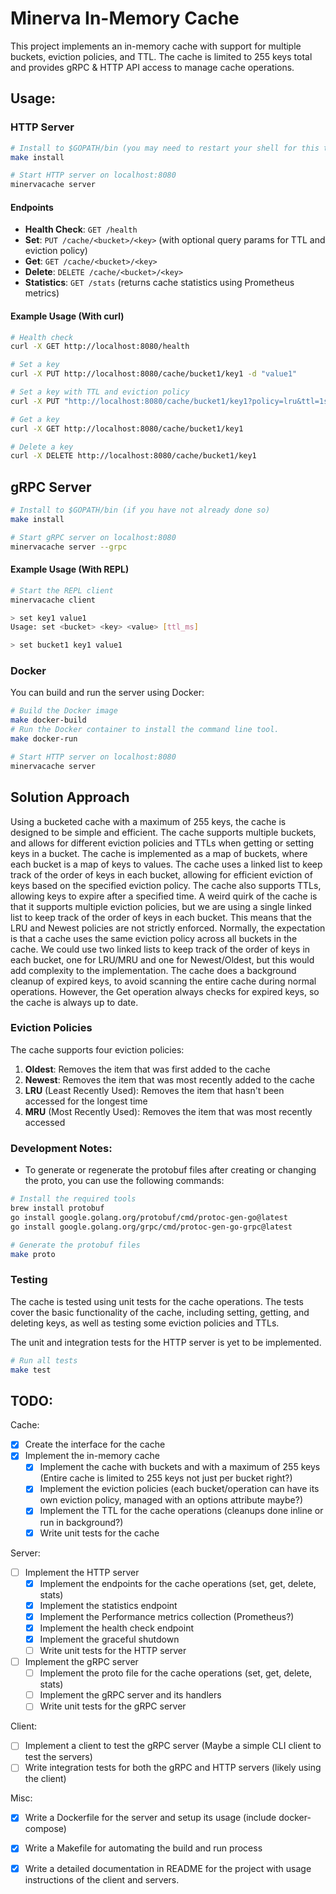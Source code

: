 # Minerva In-Memory Cache

This project implements an in-memory cache with support for multiple buckets, eviction policies, and TTL. 
The cache is limited to 255 keys total and provides gRPC & HTTP API access to manage cache operations.

## Usage:

### HTTP Server
```bash
# Install to $GOPATH/bin (you may need to restart your shell for this to take effect)
make install

# Start HTTP server on localhost:8080
minervacache server
```

#### Endpoints
- **Health Check**: `GET /health`
- **Set**: `PUT /cache/<bucket>/<key>` (with optional query params for TTL and eviction policy)
- **Get**: `GET /cache/<bucket>/<key>`
- **Delete**: `DELETE /cache/<bucket>/<key>`
- **Statistics**: `GET /stats` (returns cache statistics using Prometheus metrics)

#### Example Usage (With curl)
```bash
# Health check
curl -X GET http://localhost:8080/health

# Set a key
curl -X PUT http://localhost:8080/cache/bucket1/key1 -d "value1"

# Set a key with TTL and eviction policy
curl -X PUT "http://localhost:8080/cache/bucket1/key1?policy=lru&ttl=1s" -d "value1"

# Get a key
curl -X GET http://localhost:8080/cache/bucket1/key1

# Delete a key
curl -X DELETE http://localhost:8080/cache/bucket1/key1
```

## gRPC Server
```bash
# Install to $GOPATH/bin (if you have not already done so)
make install

# Start gRPC server on localhost:8080
minervacache server --grpc
```

#### Example Usage (With REPL)
```bash
# Start the REPL client
minervacache client

> set key1 value1
Usage: set <bucket> <key> <value> [ttl_ms]

> set bucket1 key1 value1


```

### Docker
You can build and run the server using Docker:
```bash
# Build the Docker image
make docker-build
# Run the Docker container to install the command line tool.
make docker-run

# Start HTTP server on localhost:8080
minervacache server
```

## Solution Approach

Using a bucketed cache with a maximum of 255 keys, the cache is designed to be simple and efficient.
The cache supports multiple buckets, and allows for different eviction policies and TTLs when getting or setting keys in a bucket.
The cache is implemented as a map of buckets, where each bucket is a map of keys to values.
The cache uses a linked list to keep track of the order of keys in each bucket, allowing for efficient eviction of keys based on the specified eviction policy.
The cache also supports TTLs, allowing keys to expire after a specified time.
A weird quirk of the cache is that it supports multiple eviction policies, but we are using a single linked list to keep track of the order of keys in each bucket.
This means that the LRU and Newest policies are not strictly enforced.
Normally, the expectation is that a cache uses the same eviction policy across all buckets in the cache.
We could use two linked lists to keep track of the order of keys in each bucket, one for LRU/MRU and one for Newest/Oldest, but this would add complexity to the implementation.
The cache does a background cleanup of expired keys, to avoid scanning the entire cache during normal operations. However, the Get operation always checks for expired keys, so the cache is always up to date.

### Eviction Policies
The cache supports four eviction policies:
1. **Oldest**: Removes the item that was first added to the cache
2. **Newest**: Removes the item that was most recently added to the cache
3. **LRU** (Least Recently Used): Removes the item that hasn't been accessed for the longest time
4. **MRU** (Most Recently Used): Removes the item that was most recently accessed

### Development Notes:
- To generate or regenerate the protobuf files after creating or changing the proto, you can use the following commands:
```bash
# Install the required tools
brew install protobuf
go install google.golang.org/protobuf/cmd/protoc-gen-go@latest
go install google.golang.org/grpc/cmd/protoc-gen-go-grpc@latest

# Generate the protobuf files
make proto
````


### Testing
The cache is tested using unit tests for the cache operations.
The tests cover the basic functionality of the cache, including setting, getting, and deleting keys, as well as testing some eviction policies and TTLs.

The unit and integration tests for the HTTP server is yet to be implemented.

```bash
# Run all tests
make test
```

## TODO:
Cache:
- [x] Create the interface for the cache
- [x] Implement the in-memory cache
    - [x] Implement the cache with buckets and with a maximum of 255 keys (Entire cache is limited to 255 keys not just per bucket right?)
    - [x] Implement the eviction policies (each bucket/operation can have its own eviction policy, managed with an options attribute maybe?)
    - [x] Implement the TTL for the cache operations (cleanups done inline or run in background?)
    - [x] Write unit tests for the cache

Server:
- [ ] Implement the HTTP server
    - [x] Implement the endpoints for the cache operations (set, get, delete, stats)
    - [x] Implement the statistics endpoint
    - [x] Implement the Performance metrics collection (Prometheus?)
    - [x] Implement the health check endpoint
    - [x] Implement the graceful shutdown
    - [ ] Write unit tests for the HTTP server
- [ ] Implement the gRPC server
  - [ ] Implement the proto file for the cache operations (set, get, delete, stats)
  - [ ] Implement the gRPC server and its handlers
  - [ ] Write unit tests for the gRPC server

Client:
- [ ] Implement a client to test the gRPC server (Maybe a simple CLI client to test the servers)
- [ ] Write integration tests for both the gRPC and HTTP servers (likely using the client)

Misc:
- [x] Write a Dockerfile for the server and setup its usage (include docker-compose)
- [x] Write a Makefile for automating the build and run process
- [x] Write a detailed documentation in README for the project with usage instructions of the client and servers.

